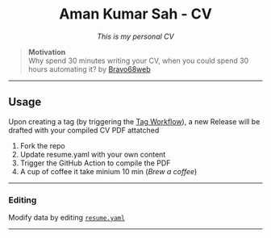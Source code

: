 <h1 align="center">Aman Kumar Sah - CV</h1>
<p align="center">
<i>This is my personal CV</i>
<br />

> **Motivation**<br>
> Why spend 30 minutes writing your CV, when you could spend 30 hours automating it? by [Bravo68web](https://github.com/BRAVO68WEB)

---

## Usage

Upon creating a tag (by triggering the [Tag Workflow](/.github/workflows/tag.yml)), a new Release will be drafted with your compiled CV PDF attatched

1. Fork the repo
2. Update resume.yaml with your own content
3. Trigger the GitHub Action to compile the PDF
4. A cup of coffee it take minium 10 min (*Brew a coffee*)

---

### Editing
Modify data by editing [`resume.yaml`](/resume.yaml)<br>

---
